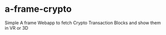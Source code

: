 # a-frame-crypto
Simple A frame Webapp to fetch Crypto Transaction Blocks and show them in VR or 3D
